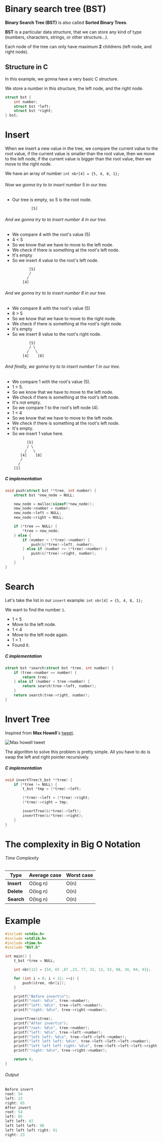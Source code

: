 # Binary search tree (BST)

**Binary Search Tree (BST)** is also called **Sorted Binary Trees**.

**BST** is a particular data structure, that we can store any kind of type (numbers, characters, strings, or other structure...).

Each node of the tree can only have maximum **2** childrens (left node, and right node).

## Structure in C
In this example, we gonna have a very basic C structure.

We store a number in this structure, the left node, and the right node.

```C
struct bst {
    int number;
    struct bst *left;
    struct bst *right;
} bst;
```

# Insert
When we insert a new value in the tree, we compare the current value to the root value, if the current value is smaller than the root value, then we move to the left node, if the current value is bigger than the root value, then we move to the right node.

We have an array of number `int nbr[4] = {5, 4, 8, 1};`

###### Now we gonna try to to insert number 5 in our tree.

* Our tree is empty, so 5 is the root node.

```
            [5]
```

###### And we gonna try to to insert number 4 in our tree.

* We compare 4 with the root's value (5)
* 4 < 5
* So we know that we have to move to the left node.
* We check if there is something at the root's left node.
* It's empty
* So we insert 4 value to the root's left node.

```
           [5]
           /
          /
        [4]
```
###### And we gonna try to to insert number 8 in our tree.

* We compare 8 with the root's value (5)
* 8 > 5
* So we know that we have to move to the right node.
* We check if there is something at the root's right node.
* It's empty
* So we insert 8 value to the root's right node.

```
           [5]
           / \
          /   \
        [4]    [8]
```

###### And finally, we gonna try to to insert number 1 in our tree.

* We compare 1 with the root's value (5).
* 1 < 5.
* So we know that we have to move to the left node.
* We check if there is something at the root's left node.
* It's not empty.
* So we compare 1 to the root's left node (4).
* 1 < 4
* So we know that we have to move to the left node.
* We check if there is something at the root's left node.
* It's empty.
* So we insert 1 value here.


```
          [5]
          / \
         /   \
       [4]    [8]
       /
      /
    [1]
```

##### C implementation

```C
void push(struct bst **tree, int number) {
    struct bst *new_node = NULL;

    new_node = malloc(sizeof(*new_node));
    new_node->number = number;
    new_node->left = NULL;
    new_node->right = NULL;

    if (*tree == NULL) {
        *tree = new_node;
    } else {
        if (number < (*tree)->number) {
            push(&(*tree)->left, number);
        } else if (number >= (*tree)->number) {
            push(&(*tree)->right, number);
        }
    }
}
```

# Search
Let's take the list in our `insert` example: `int nbr[4] = {5, 4, 8, 1};`

We want to find the number `1`.

* 1 < 5
* Move to the left node.
* 1 < 4
* Move to the left node again.
* 1 = 1
* Found it.

##### C implementation

```C
struct bst *search(struct bst *tree, int number) {
    if (tree->number == number) {
        return tree;
    } else if (number < tree->number) {
        return search(tree->left, number);
    }
    return search(tree->right, number);
}
```

# Invert Tree
Inspired from **Max Howell**'s [tweet](https://twitter.com/mxcl/status/608682016205344768).

![Max howell tweet](https://image.ibb.co/naUS6Q/Screen_Shot_2017_04_14_at_17_11_30.png)

The algorithm to solve this problem is pretty simple. All you have to do is swap the left and right pointer recursively.

##### C implementation
```C
void invertTree(t_bst **tree) {
    if (*tree != NULL) {
        t_bst *tmp = (*tree)->left;

        (*tree)->left = (*tree)->right;
        (*tree)->right = tmp;

        invertTree(&(*tree)->left);
        invertTree(&(*tree)->right);
    }
}
```


# The complexity in Big O Notation
###### Time Complexity
| Type       | Average case | Worst case |
|------------|--------------|------------|
| **Insert** | O(log n)     | O(n)       |
| **Delete** | O(log n)     | O(n)       |
| **Search** | O(log n)     | O(n)       |

# Example
```C
#include <stdio.h>
#include <stdlib.h>
#include <time.h>
#include "BST.h"

int main() {
    t_bst *tree = NULL;

    int nbr[12] = {54, 65 ,87 ,23, 77, 32, 13, 53, 98, 34, 84, 91};

    for (int i = 0; i < 12; ++i) {
        push(&tree, nbr[i]);
    }

    printf("Before invert\n");
    printf("root: %d\n", tree->number);
    printf("left: %d\n", tree->left->number);
    printf("right: %d\n", tree->right->number);

    invertTree(&tree);
    printf("After invert\n");
    printf("root: %d\n", tree->number);
    printf("left: %d\n", tree->left->number);
    printf("left left: %d\n", tree->left->left->number);
    printf("left left left: %d\n", tree->left->left->left->number);
    printf("left left left right: %d\n", tree->left->left->left->right->number);
    printf("right: %d\n", tree->right->number);

    return 0;
}
```

###### Output
```C
Before invert
root: 54
left: 23
right: 65
After invert
root: 54
left: 65
left left: 87
left left left: 98
left left left right: 91
right: 23
```
